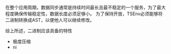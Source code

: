 在整个应用周期，数据同步通常是持续时间最长且最不稳定的一个服务，为了最大程度确保传输稳定性，数据长度必须足够小。
为了保持开放，TSEnv必须能够将二进制转换成AST，以便他人可以继续修改。

综上所述，二进制应该具备的特性
+ 极度压缩
+ ni